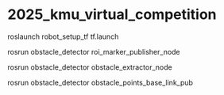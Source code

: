 # 2025_kmu_virtual_competition

roslaunch robot_setup_tf tf.launch

rosrun obstacle_detector roi_marker_publisher_node

rosrun obstacle_detector obstacle_extractor_node

rosrun obstacle_detector obstacle_points_base_link_pub
